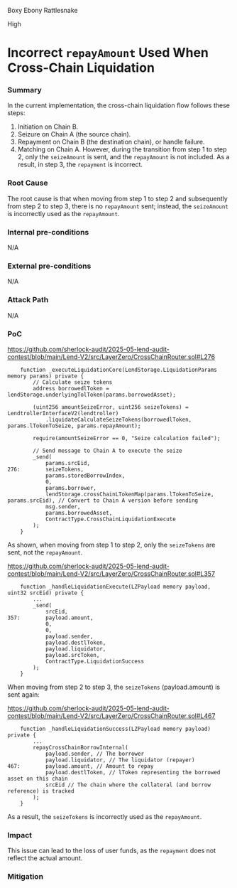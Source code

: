 Boxy Ebony Rattlesnake

High

# Incorrect `repayAmount` Used When Cross-Chain Liquidation

### Summary
In the current implementation, the cross-chain liquidation flow follows these steps:
1. Initiation on Chain B.
2. Seizure on Chain A (the source chain).
3. Repayment on Chain B (the destination chain), or handle failure.
4. Matching on Chain A.
However, during the transition from step 1 to step 2, only the `seizeAmount` is sent, and the `repayAmount` is not included. As a result, in step 3, the `repayment` is incorrect.

### Root Cause
The root cause is that when moving from step 1 to step 2 and subsequently from step 2 to step 3, there is no `repayAmount` sent; instead, the `seizeAmount` is incorrectly used as the `repayAmount`.

### Internal pre-conditions
N/A

### External pre-conditions
N/A

### Attack Path
N/A

### PoC

https://github.com/sherlock-audit/2025-05-lend-audit-contest/blob/main/Lend-V2/src/LayerZero/CrossChainRouter.sol#L276
```solidity
    function _executeLiquidationCore(LendStorage.LiquidationParams memory params) private {
        // Calculate seize tokens
        address borrowedlToken = lendStorage.underlyingTolToken(params.borrowedAsset);

        (uint256 amountSeizeError, uint256 seizeTokens) = LendtrollerInterfaceV2(lendtroller)
            .liquidateCalculateSeizeTokens(borrowedlToken, params.lTokenToSeize, params.repayAmount);

        require(amountSeizeError == 0, "Seize calculation failed");

        // Send message to Chain A to execute the seize
        _send(
            params.srcEid,
276:        seizeTokens,
            params.storedBorrowIndex,
            0,
            params.borrower,
            lendStorage.crossChainLTokenMap(params.lTokenToSeize, params.srcEid), // Convert to Chain A version before sending
            msg.sender,
            params.borrowedAsset,
            ContractType.CrossChainLiquidationExecute
        );
    }
```
As shown, when moving from step 1 to step 2, only the `seizeTokens` are sent, not the `repayAmount`.

https://github.com/sherlock-audit/2025-05-lend-audit-contest/blob/main/Lend-V2/src/LayerZero/CrossChainRouter.sol#L357
```solidity
    function _handleLiquidationExecute(LZPayload memory payload, uint32 srcEid) private {
        ...
        _send(
            srcEid,
357:        payload.amount,
            0,
            0,
            payload.sender,
            payload.destlToken,
            payload.liquidator,
            payload.srcToken,
            ContractType.LiquidationSuccess
        );
    }
```
When moving from step 2 to step 3, the `seizeTokens` (payload.amount) is sent again:

https://github.com/sherlock-audit/2025-05-lend-audit-contest/blob/main/Lend-V2/src/LayerZero/CrossChainRouter.sol#L467
```solidity
    function _handleLiquidationSuccess(LZPayload memory payload) private {
        ...
        repayCrossChainBorrowInternal(
            payload.sender, // The borrower
            payload.liquidator, // The liquidator (repayer)
467:        payload.amount, // Amount to repay
            payload.destlToken, // lToken representing the borrowed asset on this chain
            srcEid // The chain where the collateral (and borrow reference) is tracked
        );
    }
```
As a result, the `seizeTokens` is incorrectly used as the `repayAmount`.

### Impact
This issue can lead to the loss of user funds, as the `repayment` does not reflect the actual amount.

### Mitigation
